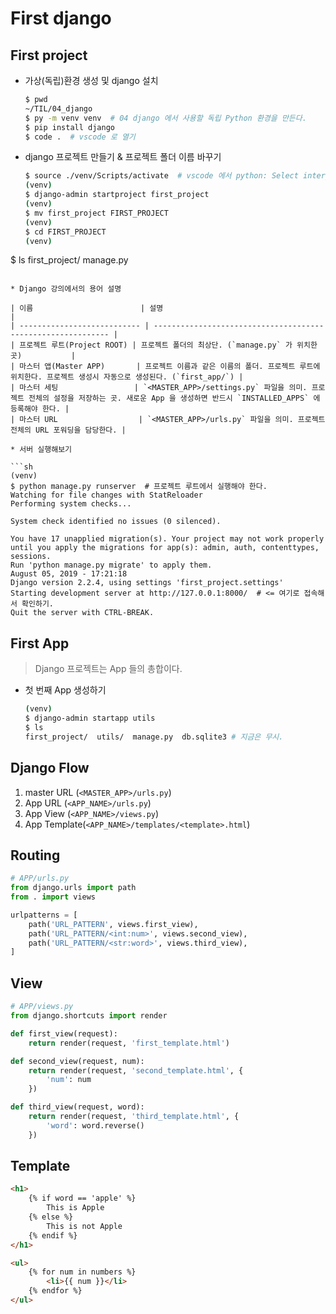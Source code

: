 # First django

## First project

* 가상(독립)환경 생성 및 django 설치

  ```sh
  $ pwd
  ~/TIL/04_django
  $ py -m venv venv  # 04 django 에서 사용할 독립 Python 환경을 만든다.
  $ pip install django
  $ code .  # vscode 로 열기
  ```

* django 프로젝트 만들기 & 프로젝트 폴더 이름 바꾸기

  ```sh
  $ source ./venv/Scripts/activate  # vscode 에서 python: Select interpreter 로 venv 선택
  (venv)
  $ django-admin startproject first_project
  (venv)
  $ mv first_project FIRST_PROJECT
  (venv)
  $ cd FIRST_PROJECT
  (venv)
$ ls
  first_project/ manage.py
  ```
  
* Django 강의에서의 용어 설명

  | 이름                        | 설명                                                         |
  | --------------------------- | ------------------------------------------------------------ |
  | 프로젝트 루트(Project ROOT) | 프로젝트 폴더의 최상단. (`manage.py` 가 위치한 곳)           |
  | 마스터 앱(Master APP)       | 프로젝트 이름과 같은 이름의 폴더. 프로젝트 루트에 위치한다. 프로젝트 생성시 자동으로 생성된다. (`first_app/`) |
  | 마스터 세팅                 | `<MASTER_APP>/settings.py` 파일을 의미. 프로젝트 전체의 설정을 저장하는 곳. 새로운 App 을 생성하면 반드시 `INSTALLED_APPS` 에 등록해야 한다. |
  | 마스터 URL                  | `<MASTER_APP>/urls.py` 파일을 의미. 프로젝트 전체의 URL 포워딩을 담당한다. |

* 서버 실행해보기

  ```sh
  (venv)
  $ python manage.py runserver  # 프로젝트 루트에서 실행해야 한다.
  Watching for file changes with StatReloader
  Performing system checks...
  
  System check identified no issues (0 silenced).
  
  You have 17 unapplied migration(s). Your project may not work properly until you apply the migrations for app(s): admin, auth, contenttypes, sessions.
  Run 'python manage.py migrate' to apply them.
  August 05, 2019 - 17:21:18
  Django version 2.2.4, using settings 'first_project.settings'
  Starting development server at http://127.0.0.1:8000/  # <= 여기로 접속해서 확인하기.
  Quit the server with CTRL-BREAK.
  ```

  

## First App

>  Django 프로젝트는 App 들의 총합이다.

* 첫 번째 App 생성하기

  ```sh
  (venv)
  $ django-admin startapp utils
  $ ls
  first_project/  utils/  manage.py  db.sqlite3 # 지금은 무시.
  ```









## Django Flow

1.  master URL (`<MASTER_APP>/urls.py`)
2. App URL (`<APP_NAME>/urls.py`)
3. App View (`<APP_NAME>/views.py`)
4. App Template(`<APP_NAME>/templates/<template>.html`)



## Routing

```python
# APP/urls.py
from django.urls import path
from . import views

urlpatterns = [
    path('URL_PATTERN', views.first_view),
    path('URL_PATTERN/<int:num>', views.second_view),
    path('URL_PATTERN/<str:word>', views.third_view),
]
```



## View

```python
# APP/views.py
from django.shortcuts import render

def first_view(request):
    return render(request, 'first_template.html')

def second_view(request, num):
    return render(request, 'second_template.html', {
        'num': num
    })

def third_view(request, word):
    return render(request, 'third_template.html', {
        'word': word.reverse()
    })
```



## Template

```html
<h1>
    {% if word == 'apple' %}
        This is Apple
    {% else %}
        This is not Apple
    {% endif %}
</h1>

<ul>
    {% for num in numbers %}
  		<li>{{ num }}</li>
	{% endfor %}
</ul>
```





















